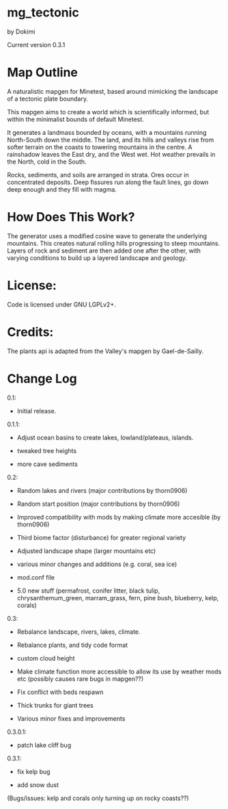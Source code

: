 # mg_tectonic
by Dokimi

Current version 0.3.1

# Map Outline
A naturalistic mapgen for Minetest, based around mimicking the landscape of a tectonic plate boundary.

This mapgen aims to create a world which is scientifically informed, but within the minimalist bounds of default Minetest.

It generates a landmass bounded by oceans, with a mountains running North-South down the middle. The land, and its hills and valleys rise from softer terrain on the coasts to towering mountains in the centre. A rainshadow leaves the East dry, and the West wet. Hot weather prevails in the North, cold in the South. 

Rocks, sediments, and soils are arranged in strata. Ores occur in concentrated deposits. Deep fissures run along the fault lines, go down deep enough and they fill with magma.




# How Does This Work?
The generator uses a modified cosine wave to generate the underlying mountains. This creates natural rolling hills progressing to steep mountains. Layers of rock and sediment are then added one after the other, with varying conditions to build up a layered landscape and geology.


# License:

Code is licensed under GNU LGPLv2+.




# Credits:
The plants api is adapted from the Valley's mapgen by Gael-de-Sailly.


# Change Log

0.1:

- Initial release.


0.1.1:

- Adjust ocean basins to create lakes, lowland/plateaus, islands.

- tweaked tree heights

- more cave sediments


0.2:

- Random lakes and rivers (major contributions by thorn0906)

- Random start position (major contributions by thorn0906)

- Improved compatibility with mods by making climate more accesible (by thorn0906)

- Third biome factor (disturbance) for greater regional variety

- Adjusted landscape shape (larger mountains etc)

- various minor changes and additions (e.g. coral, sea ice)

- mod.conf file

- 5.0 new stuff (permafrost, conifer litter, black tulip, chrysanthemum_green, marram_grass, fern, pine bush, blueberry, kelp, corals)


0.3:

- Rebalance landscape, rivers, lakes, climate.

- Rebalance plants, and tidy code format

- custom cloud height

- Make climate function more accessible to allow its use by weather mods etc (possibly causes rare bugs in mapgen??)

- Fix conflict with beds respawn

- Thick trunks for giant trees

- Various minor fixes and improvements

0.3.0.1:

- patch lake cliff bug

0.3.1:

- fix kelp bug

- add snow dust

(Bugs/issues: kelp and corals only turning up on rocky coasts??)
